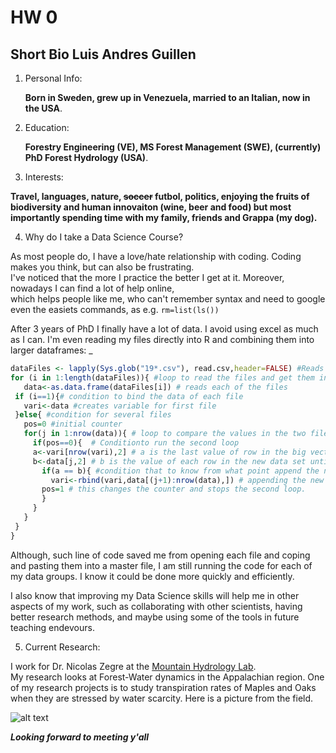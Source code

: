 # HW 0
## Short Bio **Luis Andres Guillen**
1. Personal Info:

   **Born in Sweden, grew up in Venezuela, married to an Italian, now in the USA**.
   
2. Education:
   
   **Forestry Engineering (VE), MS Forest Management (SWE), (currently) PhD Forest Hydrology (USA)**.   
3. Interests: 

  **Travel, languages, nature, ~~soccer~~ futbol, politics, enjoying the fruits of biodiversity and human innovaiton (wine, beer and food) but most importantly spending time with my family, friends and Grappa (my dog).**    

4. Why do I take a Data Science Course?

  As most people do, I have a love/hate relationship with coding. Coding makes you think, but can also be frustrating.  
  I've noticed that the more I practice the better I get at it. Moreover, nowadays I can find a lot of help online,  
  which helps people like me, who can't remember syntax and need to google even the easiets commands, as e.g. `rm=list(ls())` 
  
  After 3 years of PhD I finally have a lot of data. I avoid using excel as much as I can. I'm even reading my files directly into R and combining them into larger dataframes: _
 ```r
dataFiles <- lapply(Sys.glob("19*.csv"), read.csv,header=FALSE) #Reads the names of the files
for (i in 1:length(dataFiles)){ #loop to read the files and get them into a variable
    data<-as.data.frame(dataFiles[i]) # reads each of the files 
  if (i==1){# condition to bind the data of each file
    vari<-data #creates variable for first file
  }else{ #condition for several files 
    pos=0 #initial counter 
    for(j in 1:nrow(data)){ # loop to compare the values in the two files
      if(pos==0){  # Conditionto run the second loop
      a<-vari[nrow(vari),2] # a is the last value of row in the big vector vari
      b<-data[j,2] # b is the value of each row in the new data set until it is equal to a
        if(a == b){ #condition that to know from what point append the new data to the vector vari
          vari<-rbind(vari,data[(j+1):nrow(data),]) # appending the new data to the vector vari.
        pos=1 # this changes the counter and stops the second loop. 
        }
      } 
    }
  }
}
```
Although, such line of code saved me from opening each file and coping and pasting them into a master file, I am still running the code for each of my data groups. I know it could be done more quickly and efficiently. 


I also know that improving my Data Science skills will help me in other aspects of my work, such as collaborating with other scientists, having better research methods, and maybe using some of the tools in future teaching endevours. 

5. Current Research:

  I work for Dr. Nicolas Zegre at the [Mountain Hydrology Lab](https://www.mountainhydrologylab.com/).  
  My research looks at Forest-Water dynamics in the Appalachian region. One of my research projects is to study transpiration rates of Maples and Oaks when they are stressed by water scarcity. Here is a picture from the field.

![alt text](https://github.com/luisguialm/data_science_course/blob/master/HW_0/20170420_124050.jpg)
 
_**Looking forward to meeting y'all**_
